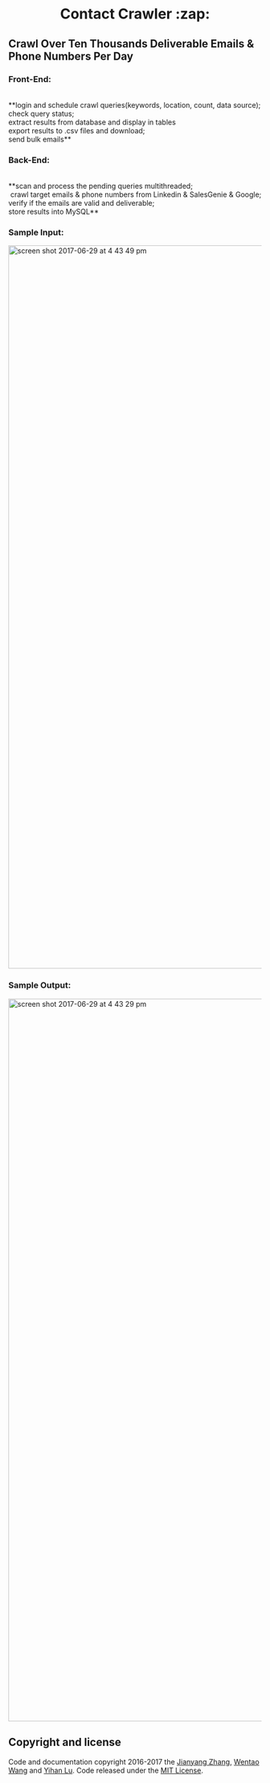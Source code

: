 <h1 align="center">Contact Crawler :zap: </h1>
<h2>Crawl Over Ten Thousands Deliverable Emails & Phone Numbers Per Day</h2>

<h3>Front-End:</h3><br/>
  **login and schedule crawl queries(keywords, location, count, data source); <br/>
  check query status; <br/>
  extract results from database and display in tables<br/>
  export results to .csv files and download; <br/>
  send bulk emails** <br/>
  
<h3>Back-End:</h3><br/>
  **scan and process the pending queries multithreaded; <br/>
  crawl target emails & phone numbers from Linkedin & SalesGenie & Google; <br/>
  verify if the emails are valid and deliverable; <br/>
  store results into MySQL** <br/>
 
<h3>Sample Input:</h3>
<img width="1440" alt="screen shot 2017-06-29 at 4 43 49 pm" src="https://user-images.githubusercontent.com/22739177/27715450-174e9b54-5cec-11e7-9515-ff5ce7ae7efb.png">

<h3>Sample Output:</h3>
<img width="1439" alt="screen shot 2017-06-29 at 4 43 29 pm" src="https://user-images.githubusercontent.com/22739177/27715449-174cd4fe-5cec-11e7-8b24-9e28d6d71581.png">

## Copyright and license
Code and documentation copyright 2016-2017 the [Jianyang Zhang](https://github.com/JianyangZhang), [Wentao Wang](https://github.com/wentao-wang) and [Yihan Lu](https://github.com/xdoobx). Code released under the [MIT License](https://github.com/JianyangZhang/EmailCrawler/blob/master/licence).
